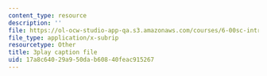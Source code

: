 ```yaml
---
content_type: resource
description: ''
file: https://ol-ocw-studio-app-qa.s3.amazonaws.com/courses/6-00sc-introduction-to-computer-science-and-programming-spring-2011/17a8c64029a950dab60840feac915267_rM3shFQyieU.vtt
file_type: application/x-subrip
resourcetype: Other
title: 3play caption file
uid: 17a8c640-29a9-50da-b608-40feac915267
---
```

